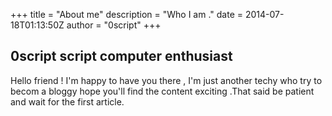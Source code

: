 +++
title = "About me"
description = "Who I am ."
date = 2014-07-18T01:13:50Z
author = "0script"
+++

## 0script script computer enthusiast

Hello friend ! I'm happy to have you there , I'm just another techy who try to becom a bloggy hope you'll find the content exciting .That said be patient and wait for the first article.